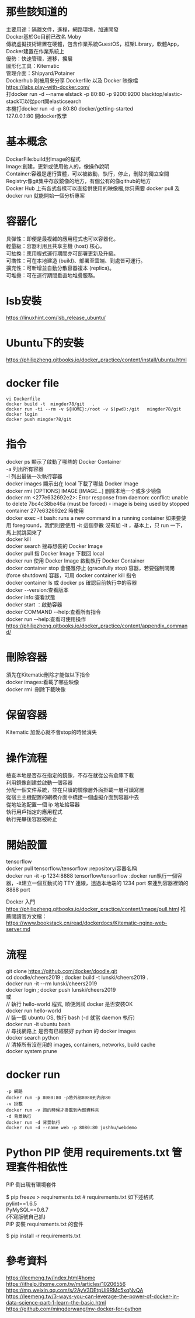 # 那些該知道的  
主要用途：隔離文件，進程，網路環境，加速開發  
Docker基於Go目前已改名 Moby  
傳統虛擬技術建置在硬體，包含作業系統GuestOS，框架Library，軟體App，Docker建置在作業系統上  
優勢：快速管理，遷移，擴展  
圖形化工具：Kitematic   
管理介面：Shipyard/Potainer  
Dockerhub 則被用來分享 Dockerfile 以及 Docker 映像檔  
https://labs.play-with-docker.com/  
打docker run -d --name elstack -p 80:80 -p 9200:9200 blacktop/elastic-stack可以從port開elasticsearch  
本機打docker run -d -p 80:80 docker/getting-started  
127.0.0.1:80 開docker教學  

# 基本概念  
DockerFile:build出Image的程式  
Image:創建，更新或使用他人的，像操作說明    
Container:容器是運行實體，可以被啟動，執行，停止，刪除的獨立空間  
Registry:像git集中存放鏡像的地方，有個公有的像github的地方  
Docker Hub 上有各式各樣可以直接供使用的映像檔,你只需要 docker pull 及 docker run 就能開始一個分析專案  

# 容器化  
具彈性：即便是最複雜的應用程式也可以容器化。  
輕量級：容器利用且共享主機 (host) 核心。  
可抽換：應用程式運行期間亦可部署更新及升級。  
可㩦性：可在本地建造 (build)、部署至雲端、到處皆可運行。  
擴充性：可新增並自動分散容器複本 (replica)。  
可堆疊：可在運行期間垂直地堆疊服務。  

# lsb安裝
https://linuxhint.com/lsb_release_ubuntu/  

# Ubuntu下的安裝  
https://philipzheng.gitbooks.io/docker_practice/content/install/ubuntu.html  

# docker file
```
vi Dockerfile
docker build -t  mingder78/git   .
docker run -ti --rm -v ${HOME}:/root -v $(pwd):/git   mingder78/git
docker login
docker push mingder78/git 
```

# 指令 
docker ps 顯示了啟動了哪些的 Docker Container   
-a 列出所有容器  
-l 列出最後一次執行容器  
docker images 顯示出在 local 下載了哪些 Docker Image  
docker rmi [OPTIONS] IMAGE [IMAGE...] 删除本地一个或多少镜像  
docker rm <277e632692e2>: Error response from daemon: conflict: unable to delete 7bc4c38be46a (must be forced) - image is being used by stopped container 277e632692e2 時使用  
docker exec -it <docker-id> bash:  runs a new command in a running container  如果要使用 foreground，我們則要使用 -it 這個參數 沒有加 -it ，基本上，只 run 一下，馬上就跳回來了  
docker kill <docker-id>  
docker search 搜尋想裝的 Docker Image    
docker pull 指 Docker Image 下載回 local  
docker run 使用 Docker Image 啟動執行 Docker Container  
docker container stop 會優雅停止 (gracefully stop) 容器，若要強制關閉 (force shutdown) 容器，可用 docker container kill <container> 指令  
docker container ls 或 docker ps 確認目前執行中的容器  
docker --version:查看版本  
docker info:查看狀態  
docker start ：啟動容器  
docker COMMAND --help:查看所有指令  
docker run --help:查看可使用操作  
https://philipzheng.gitbooks.io/docker_practice/content/appendix_command/  

# 刪除容器
須先在Kitematic刪除才能做以下指令  
docker images:看載了哪些映像  
docker rmi <IMAGE ID>:刪除下載映像  
  
# 保留容器  
Kitematic 加愛心就不會stop的時候消失  

# 操作流程  
檢查本地是否存在指定的鏡像，不存在就從公有倉庫下載  
利用鏡像創建並啟動一個容器  
分配一個文件系統，並在只讀的鏡像層外面掛載一層可讀寫層  
從宿主主機配置的網橋介面中橋接一個虛擬介面到容器中去  
從地址池配置一個 ip 地址給容器  
執行用戶指定的應用程式  
執行完畢後容器被終止  

# 開始設置  
tensorflow  
docker pull tensorflow/tensorflow :repository/容器名稱  
docker run -it -p 1234:8888 tensorflow/tensorflow :docker run執行一個容器，-it建立一個互動式的 TTY 連線，透過本地端的 1234 port 來連到容器裡頭的 8888 port

Docker 入門
https://philipzheng.gitbooks.io/docker_practice/content/image/pull.html
推薦閱讀官方文檔：  
https://www.bookstack.cn/read/dockerdocs/Kitematic-nginx-web-server.md  

# 流程
git clone https://github.com/docker/doodle.git  
cd doodle/cheers2019 ; docker build -t lunski/cheers2019 .  
docker run -it --rm lunski/cheers2019  
docker login ; docker push lunski/cheers2019  
或  
// 執行 hello-world 程式, 順便測試 docker 是否安裝OK  
docker run hello-world  
// 裝一個 ubuntu OS, 執行 bash (-d 就當 daemon 執行)  
docker run -it ubuntu bash  
// 尋找網路上 是否有已經裝好 python 的 docker images  
docker search python  
// 清掉所有沒在用的 images, containers, networks, build cache  
docker system prune  

# docker run
```
-p 網路
docker run -p 8080:80 -p將外部8080到內部80
-v 掛載
docker run -v 跑的時候才掛載到內部資料夾
-d 背景執行
docker run -d 背景執行
docker run -d --name web -p 8080:80 joshhu/webdemo
```

# Python PIP 使用 requirements.txt 管理套件相依性
PIP 倒出現有環境套件  

$ pip freeze > requirements.txt # requirements.txt 如下述格式  
pylint==1.6.5  
PyMySQL==0.6.7  
(不寫版號自己抓)  
PIP 安裝 requirements.txt 的套件  

$ pip install -r requirements.txt

# 參考資料  
https://leemeng.tw/index.html#home  
https://ithelp.ithome.com.tw/m/articles/10206556  
https://mp.weixin.qq.com/s/2AyV3DEtpUi9RMc5xqNvQA  
https://leemeng.tw/3-ways-you-can-leverage-the-power-of-docker-in-data-science-part-1-learn-the-basic.html  
https://github.com/mingderwang/my-docker-for-python  
